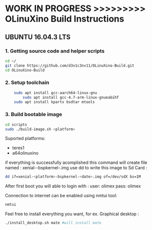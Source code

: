 # WORK IN PROGRESS >>>>>>>>> OLinuXino Build Instructions

## UBUNTU 16.04.3 LTS

### 1. Getting source code and helper scripts
	
```bash
cd ~/
git clone https://github.com/d3v1c3nv11/OLinuXino-Build.git
cd OLinuXino-Build
```
### 2. Setup toolchain
```bash
	sudo apt install gcc-aarch64-linux-gnu
        sudo apt install gcc-4.7-arm-linux-gnueabihf
	sudo apt install kpartx bsdtar mtools
```

### 3. Build bootable image 

```bash
cd scripts
sudo ./build-image.sh <platform>
```
Suported platforms:
* teres1
* a64olinuxino


if everything is successfully acomplished this command will create file named :
xenial-<platform>-bspkernel-<date>.img
use dd to write this image to Sd Card : 
```bash
dd if=xenial-<platform>-bspkernel-<date>.img of=/dev/sdX bs=1M
```

After first boot you will able to login with : 
user: olimex
pass: olimex

Connection to internet can be enabled using nmtui tool:
```bash
nmtui
```

Feel free to install everything you want, for ex. Graphical desktop : 
```bash
./install_desktop.sh mate #will install mate 
```
